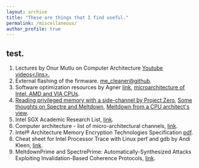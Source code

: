 ```yaml
---
layout: archive
title: "These are things that I find useful."
permalink: /miscellaneous/
author_profile: true
---
```


test.
---
1. Lectures by Onur Mutlu on Computer Architecture <ins>[Youtube videos](https://www.youtube.com/playlist?list=PL5Q2soXY2Zi9OhoVQBXYFIZywZXCPl4M_)</ins>.
1. External flashing of the firmware. <ins>[me_cleaner@github](https://github.com/corna/me_cleaner/wiki/External-flashing)</ins>.
1. Software optimization resources by Agner <ins>[link](http://agner.org/optimize/)</ins>, <ins>[microarchitecture of Intel, AMD and VIA CPUs](http://agner.org/optimize/microarchitecture.pdf)</ins>.
1. <ins>[Reading privileged memory with a side-channel by Project Zero](https://googleprojectzero.blogspot.ca/2018/01/reading-privileged-memory-with-side.html)</ins>, <ins>[Some thoughts on Spectre and Meltdown](http://www.daemonology.net/blog/2018-01-17-some-thoughts-on-spectre-and-meltdown.html)</ins>, <ins>[Meltdown from a CPU architect's view](https://www.realworldtech.com/forum/?threadid=174129&curpostid=174159)</ins>.
1. Intel SGX Academic Research List, <ins>[link](https://software.intel.com/en-us/sgx/academic-research)</ins>.
1. Computer architecture - list of micro-architectural channels, <ins>[link](https://github.com/MattPD/cpplinks/blob/master/comparch.micro.channels.md)</ins>.
1. Intel® Architecture Memory Encryption Technologies Specification <ins>[pdf](https://software.intel.com/sites/default/files/managed/a5/16/Multi-Key-Total-Memory-Encryption-Spec.pdf)</ins>.
1. Cheat sheet for Intel Processor Trace with Linux perf and gdb by Andi Kleen, <ins>[link](http://halobates.de/blog/p/410)</ins>.
1. MeltdownPrime and SpectrePrime: Automatically-Synthesized Attacks Exploiting Invalidation-Based Coherence Protocols, <ins>[link](https://arxiv.org/abs/1802.03802)</ins>.
